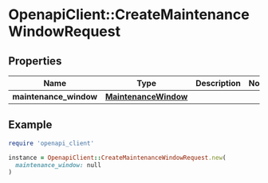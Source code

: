 # OpenapiClient::CreateMaintenanceWindowRequest

## Properties

| Name | Type | Description | Notes |
| ---- | ---- | ----------- | ----- |
| **maintenance_window** | [**MaintenanceWindow**](MaintenanceWindow.md) |  |  |

## Example

```ruby
require 'openapi_client'

instance = OpenapiClient::CreateMaintenanceWindowRequest.new(
  maintenance_window: null
)
```

